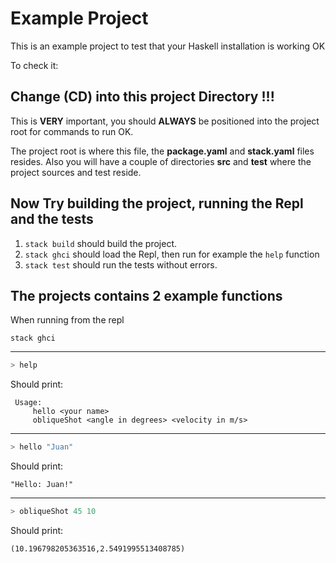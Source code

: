 # Example Project

This is an example project to test that your Haskell installation is working OK

To check it:

## Change (CD) into this project Directory !!!

This is **VERY** important, you should **ALWAYS** be positioned into the project root for commands to run OK.

The project root is where this file, the **package.yaml** and **stack.yaml** files resides. Also you will have a couple of directories **src** and **test** where the project sources and test reside. 

## Now Try building the project, running the Repl and the tests

1. `stack build` should build the project.
2. `stack ghci` should load the Repl, then run for example the `help` function
3. `stack test` should run the tests without errors.


## The projects contains 2 example functions

When running from the repl

```shell
stack ghci
```
---

```haskell
> help
```

Should print:

```
 Usage:
     hello <your name>
     obliqueShot <angle in degrees> <velocity in m/s>
```  
---
```haskell
> hello "Juan"
```
Should print:

```
"Hello: Juan!"
```  
---
```haskell
> obliqueShot 45 10
```
Should print:

```
(10.196798205363516,2.5491995513408785)
```  


  
    
    

 
